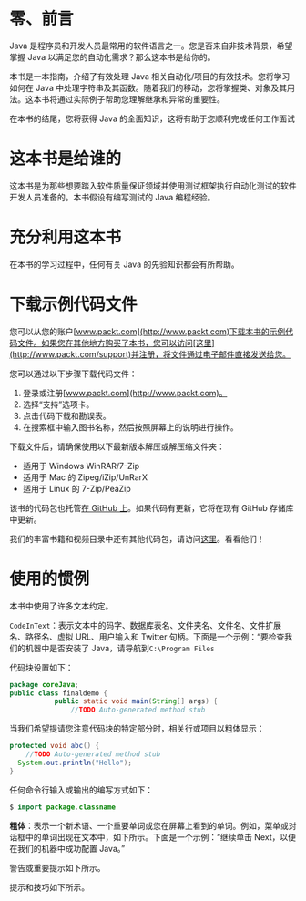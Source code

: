 # 零、前言

Java 是程序员和开发人员最常用的软件语言之一。您是否来自非技术背景，希望掌握 Java 以满足您的自动化需求？那么这本书是给你的。

本书是一本指南，介绍了有效处理 Java 相关自动化/项目的有效技术。您将学习如何在 Java 中处理字符串及其函数。随着我们的移动，您将掌握类、对象及其用法。这本书将通过实际例子帮助您理解继承和异常的重要性。

在本书的结尾，您将获得 Java 的全面知识，这将有助于您顺利完成任何工作面试

# 这本书是给谁的

这本书是为那些想要踏入软件质量保证领域并使用测试框架执行自动化测试的软件开发人员准备的。本书假设有编写测试的 Java 编程经验。

# 充分利用这本书

在本书的学习过程中，任何有关 Java 的先验知识都会有所帮助。

# 下载示例代码文件

您可以从您的账户[www.packt.com](http://www.packt.com)下载本书的示例代码文件。如果您在其他地方购买了本书，您可以访问[这里](http://www.packt.com/support)并注册，将文件通过电子邮件直接发送给您。

您可以通过以下步骤下载代码文件：

1.  登录或注册[www.packt.com](http://www.packt.com)。
2.  选择“支持”选项卡。
3.  点击代码下载和勘误表。
4.  在搜索框中输入图书名称，然后按照屏幕上的说明进行操作。

下载文件后，请确保使用以下最新版本解压或解压缩文件夹：

*   适用于 Windows WinRAR/7-Zip
*   适用于 Mac 的 Zipeg/iZip/UnRarX
*   适用于 Linux 的 7-Zip/PeaZip

该书的代码包也托管[在 GitHub 上](https://github.com/PacktPublishing/Hands-On-Automation-Testing-with-Java-for-Beginners)。如果代码有更新，它将在现有 GitHub 存储库中更新。

我们的丰富书籍和视频目录中还有其他代码包，请访问[这里](https://github.com/PacktPublishing/)。看看他们！

# 使用的惯例

本书中使用了许多文本约定。

`CodeInText`：表示文本中的码字、数据库表名、文件夹名、文件名、文件扩展名、路径名、虚拟 URL、用户输入和 Twitter 句柄。下面是一个示例：“要检查我们的机器中是否安装了 Java，请导航到`C:\Program Files`

代码块设置如下：

```java
package coreJava;
public class finaldemo {
           public static void main(String[] args) {
               //TODO Auto-generated method stub
```

当我们希望提请您注意代码块的特定部分时，相关行或项目以粗体显示：

```java
protected void abc() {
    //TODO Auto-generated method stub
  System.out.println("Hello");
}
```

任何命令行输入或输出的编写方式如下：

```java
$ import package.classname
```

**粗体**：表示一个新术语、一个重要单词或您在屏幕上看到的单词。例如，菜单或对话框中的单词出现在文本中，如下所示。下面是一个示例：“继续单击 Next，以便在我们的机器中成功配置 Java。”

警告或重要提示如下所示。

提示和技巧如下所示。